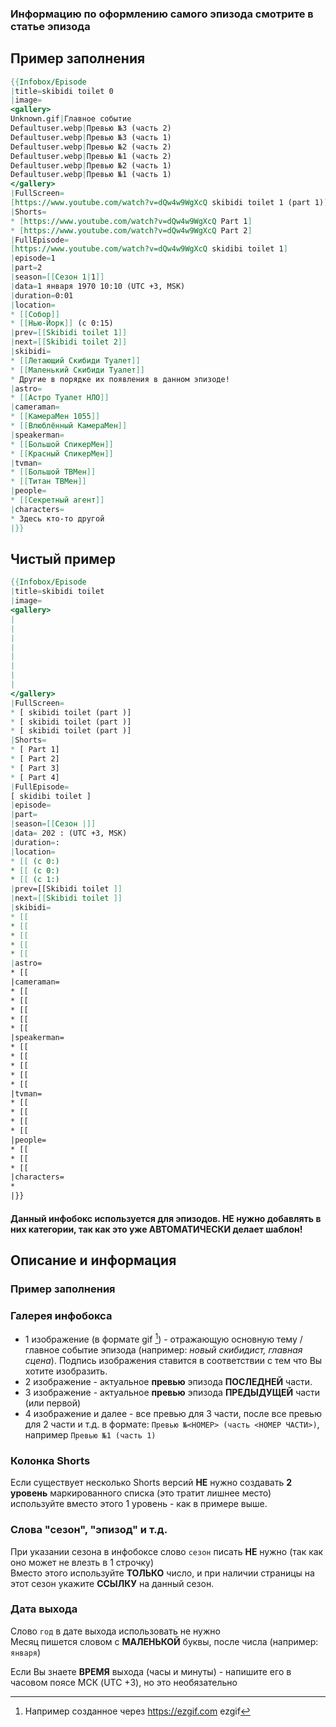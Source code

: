 ### Информацию по оформлению самого эпизода смотрите в статье эпизода
## Пример заполнения
```mediawiki
{{Infobox/Episode
|title=skibidi toilet 0
|image=
<gallery>
Unknown.gif|Главное событие
Defaultuser.webp|Превью №3 (часть 2)
Defaultuser.webp|Превью №3 (часть 1)
Defaultuser.webp|Превью №2 (часть 2)
Defaultuser.webp|Превью №1 (часть 2)
Defaultuser.webp|Превью №2 (часть 1)
Defaultuser.webp|Превью №1 (часть 1)
</gallery>
|FullScreen=
[https://www.youtube.com/watch?v=dQw4w9WgXcQ skibidi toilet 1 (part 1)]
|Shorts=
* [https://www.youtube.com/watch?v=dQw4w9WgXcQ Part 1]
* [https://www.youtube.com/watch?v=dQw4w9WgXcQ Part 2]
|FullEpisode=
[https://www.youtube.com/watch?v=dQw4w9WgXcQ skidibi toilet 1]
|episode=1
|part=2
|season=[[Сезон 1|1]]
|data=1 января 1970 10:10 (UTC +3, MSK)
|duration=0:01
|location=
* [[Собор]]
* [[Нью-Йорк]] (с 0:15)
|prev=[[Skibidi toilet 1]]
|next=[[Skibidi toilet 2]]
|skibidi=
* [[Летающий Скибиди Туалет]]
* [[Маленький Скибиди Туалет]]
* Другие в порядке их появления в данном эпизоде!
|astro=
* [[Астро Туалет НЛО]]
|cameraman=
* [[КамераМен 1055]]
* [[Влюблённый КамераМен]]
|speakerman=
* [[Большой СпикерМен]]
* [[Красный СпикерМен]]
|tvman=
* [[Большой ТВМен]]
* [[Титан ТВМен]]
|people=
* [[Секретный агент]]
|characters=
* Здесь кто-то другой
|}}
```

## Чистый пример
```mediawiki
{{Infobox/Episode
|title=skibidi toilet
|image=
<gallery>
|
|
|
|
|
|
|
|
</gallery>
|FullScreen=
* [ skibidi toilet (part )]
* [ skibidi toilet (part )]
* [ skibidi toilet (part )]
|Shorts=
* [ Part 1]
* [ Part 2]
* [ Part 3]
* [ Part 4]
|FullEpisode=
[ skidibi toilet ]
|episode=
|part=
|season=[[Сезон |]]
|data= 202 : (UTC +3, MSK)
|duration=:
|location=
* [[ (с 0:)
* [[ (с 0:)
* [[ (с 1:)
|prev=[[Skibidi toilet ]]
|next=[[Skibidi toilet ]]
|skibidi=
* [[
* [[
* [[
* [[
* [[
|astro=
* [[
|cameraman=
* [[
* [[
* [[
* [[
* [[
|speakerman=
* [[
* [[
* [[
* [[
* [[
|tvman=
* [[
* [[
* [[
* [[
|people=
* [[
* [[
* [[
|characters=
* 
|}}
```

#### Данный инфобокс используется для эпизодов. НЕ нужно добавлять в них категории, так как это уже АВТОМАТИЧЕСКИ делает шаблон!

## Описание и информация
### Пример заполнения

### Галерея инфобокса
- 1 изображение (в формате gif [^1]) - отражающую основную тему / главное событие эпизода (например: _новый скибидист, главная сцена_). Подпись изображения ставится в соответствии с тем что Вы хотите изобразить.
- 2 изображение - актуальное **превью** эпизода **ПОСЛЕДНЕЙ** части.
- 3 изображение - актуальное **превью** эпизода **ПРЕДЫДУЩЕЙ** части (или первой)
- 4 изображение и далее - все превью для 3 части, после все превью для 2 части и т.д. в формате: `Превью №<НОМЕР> (часть <НОМЕР ЧАСТИ>)`, например `Превью №1 (часть 1)`

[^1]: Например созданное через https://ezgif.com ezgif

### Колонка Shorts
Если существует несколько Shorts версий **НЕ** нужно создавать **2 уровень** маркированного списка (это тратит лишнее место) используйте вместо этого 1 уровень - как в примере выше.

### Слова "сезон", "эпизод" и т.д.
При указании сезона в инфобоксе слово `сезон` писать **НЕ** нужно (так как оно может не влезть в 1 строчку)
<br>
Вместо этого используйте **ТОЛЬКО** число, и при наличии страницы на этот сезон укажите **ССЫЛКУ** на данный сезон.

### Дата выхода
Слово `год` в дате выхода использовать не нужно
<br>
Месяц пишется словом с **МАЛЕНЬКОЙ** буквы, после числа (например: `января`)

Если Вы знаете **ВРЕМЯ** выхода (часы и минуты) - напишите его в часовом поясе МСК (UTC +3), но это необязательно
